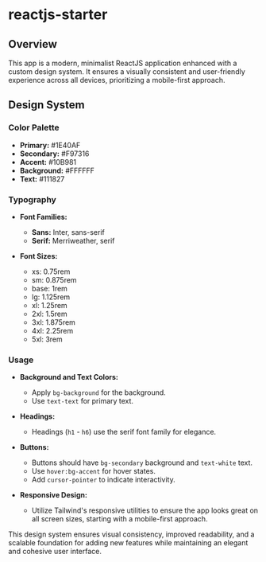 # reactjs-starter

## Overview

This app is a modern, minimalist ReactJS application enhanced with a custom design system. It ensures a visually consistent and user-friendly experience across all devices, prioritizing a mobile-first approach.

## Design System

### Color Palette

- **Primary:** #1E40AF
- **Secondary:** #F97316
- **Accent:** #10B981
- **Background:** #FFFFFF
- **Text:** #111827

### Typography

- **Font Families:**
  - **Sans:** Inter, sans-serif
  - **Serif:** Merriweather, serif

- **Font Sizes:**
  - xs: 0.75rem
  - sm: 0.875rem
  - base: 1rem
  - lg: 1.125rem
  - xl: 1.25rem
  - 2xl: 1.5rem
  - 3xl: 1.875rem
  - 4xl: 2.25rem
  - 5xl: 3rem

### Usage

- **Background and Text Colors:**
  - Apply `bg-background` for the background.
  - Use `text-text` for primary text.

- **Headings:**
  - Headings (`h1` - `h6`) use the serif font family for elegance.
  
- **Buttons:**
  - Buttons should have `bg-secondary` background and `text-white` text.
  - Use `hover:bg-accent` for hover states.
  - Add `cursor-pointer` to indicate interactivity.

- **Responsive Design:**
  - Utilize Tailwind's responsive utilities to ensure the app looks great on all screen sizes, starting with a mobile-first approach.

This design system ensures visual consistency, improved readability, and a scalable foundation for adding new features while maintaining an elegant and cohesive user interface.